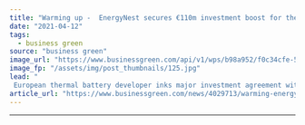 ```yaml
---
title: "Warming up -  EnergyNest secures €110m investment boost for thermal battery vision"
date: "2021-04-12"
tags: 
  - business green
source: "business green"
image_url: "https://www.businessgreen.com/api/v1/wps/b98a952/f0c34cfe-58ee-45b3-9d08-6e5533795edb/2/DSC-5285-185x114.jpg"
image_fp: "/assets/img/post_thumbnails/125.jpg"
lead: "
 European thermal battery developer inks major investment agreement with Infracapital as it seeks to accelerate roll out of industrial heat storage technologies ..."
article_url: "https://www.businessgreen.com/news/4029713/warming-energynest-secures-eur110m-investment-boost-thermal-battery-vision"
---
```


---
